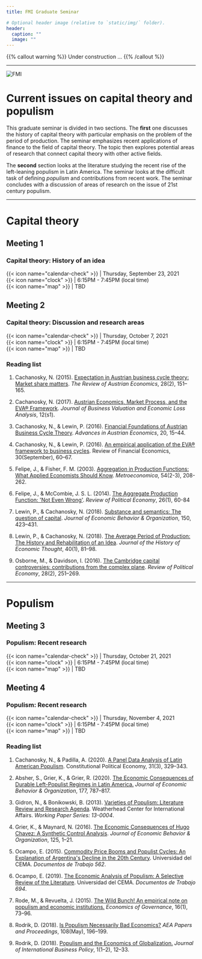 ```yaml
---
title: FMI Graduate Seminar

# Optional header image (relative to `static/img/` folder).
header:
  caption: ""
  image: ""
---
```


{{% callout warning %}}
Under construction ...
{{% /callout %}}

---

![FMI](https://www.depts.ttu.edu/freemarketinstitute/about/fmi-ttu_logo.jpg)

# Current issues on capital theory and populism

This graduate seminar is divided in two sections. The **first** one discusses the history of capital theory with particular emphasis on the problem of the period of production. The seminar emphasizes recent applications of finance to the field of capital theory. The topic then explores potential areas of research that connect capital theory with other active fields.

The **second** section looks at the literature studying the recent rise of the left-leaning populism in Latin America. The seminar looks at the difficult task of defining *populism* and contributions from recent work. The seminar concludes with a discussion of areas of research on the issue of 21st century populism.

---

# Capital theory

## Meeting 1

### Capital theory: History of an idea

{{< icon name="calendar-check" >}} | Thursday, September 23, 2021  
{{< icon name="clock"          >}} | 6:15PM - 7:45PM (local time)  
{{< icon name="map"            >}} | TBD

## Meeting 2

### Capital theory: Discussion and research areas

{{< icon name="calendar-check" >}} | Thursday, October 7, 2021  
{{< icon name="clock"          >}} | 6:15PM - 7:45PM (local time)  
{{< icon name="map"            >}} | TBD

### Reading list

1. Cachanosky, N. (2015). [Expectation in Austrian business cycle theory: Market share matters](Cachanosky,%20N.%20-%202015%20-%20Expectations%20in%20Austrian%20Business%20Cycle%20Theory%20(Market%20Share%20Matters)%20[Author]%20(.).pdf). *The Review of Austrian Economics*, 28(2), 151–165.

2. Cachanosky, N. (2017). [Austrian Economics, Market Process, and the EVA® Framework](Cachanosky,%20N.%20-%202017%20-%20Austrian%20Economics,%20Market%20Process,%20and%20the%20EVA%20Framework.pdf). *Journal of Business Valuation and Economic Loss Analysis*, 12(s1).
   
3. Cachanosky, N., & Lewin, P. (2016). [Financial Foundations of Austrian Business Cycle Theory](Cachanosky,%20N.%20-%202016%20-%20Financial%20Foundations%20of%20Austrian%20Business%20Cycle%20Theory.pdf). *Advances in Austrian Economics*, 20, 15–44.

4. Cachanosky, N., & Lewin, P. (2016). [An empirical application of the EVA® framework to business cycles](Cachanosky,%20N.%20-%202016%20-%20An%20Empirical%20Application%20of%20the%20EVA(R)%20Framework%20to%20Business%20Cycles.pdf). Review of Financial Economics, 30(September), 60–67.

5. Felipe, J., & Fisher, F. M. (2003). [Aggregation in Production Functions: What Applied Economists Should Know](Felipe,%20Jesus%20-%202003%20-%20Aggregation%20in%20Production%20Functions%20(What%20Applied%20Economist%20Should%20Know)%20(.).pdf). *Metroeconomica*, 54(2-3), 208-262.

6. Felipe, J., & McCombie, J. S. L. (2014). [The Aggregate Production Function: 'Not Even Wrong'](Felipe,%20Jesus%20-%202014%20-%20The%20Aggregate%20Production%20Function%20(Not%20Even%20Wrong)%20(.).pdf). *Review of Political Economy*, 26(1), 60-84

7. Lewin, P., & Cachanosky, N. (2018). [Substance and semantics: The question of capital](Cachanosky,%20N.%20-%202018%20-%20Substance%20and%20Semantics%20(The%20Question%20of%20Capital).pdf). *Journal of Economic Behavior & Organization*, 150, 423–431.

8. Lewin, P., & Cachanosky, N. (2018). [The Average Period of Production: The History and Rehabilitation of an Idea](Cachanosky,%20N.%20-%202018%20-%20The%20Average%20Period%20of%20Production%20(The%20History%20and%20Rehabilitation%20of%20an%20Idea).pdf). *Journal of the History of Economic Thought*, 40(1), 81–98.

9. Osborne, M., & Davidson, I. (2016). [The Cambridge capital controversies: contributions from the complex plane](Osborne,%20Michael.%20-%202016%20-%20The%20Cambridge%20Capital%20Controversies.pdf). *Review of Political Economy*, 28(2), 251–269.

---

# Populism

## Meeting 3

### Populism: Recent research

{{< icon name="calendar-check" >}} | Thursday, October 21, 2021  
{{< icon name="clock"          >}} | 6:15PM - 7:45PM (local time)  
{{< icon name="map"            >}} | TBD

## Meeting 4

### Populism: Recent research

{{< icon name="calendar-check" >}} | Thursday, November 4, 2021  
{{< icon name="clock"          >}} | 6:15PM - 7:45PM (local time)  
{{< icon name="map"            >}} | TBD

### Reading list

1. Cachanosky, N., & Padilla, A. (2020). [A Panel Data Analysis of Latin American Populism](Cachanosky,%20N.%20-%202020%20-%20A%20Panel%20Data%20Analysis%20of%20Latin%20American%20Populism.pdf). Constitutional Political Economy, 31(3), 329–343.

2. Absher, S., Grier, K., & Grier, R. (2020). [The Economic Consequences of Durable Left-Populist Regimes in Latin America.](Grier,%20Kevin%20-%202020%20-%20The%20Economic%20Consequences%20of%20Durable%20Left-Populist%20Regimes%20in%20Latin%20America.pdf) *Journal of Economic Behavior & Organization*, 177, 787–817.

3. Gidron, N., & Bonikowski, B. (2013). [Varieties of Populism: Literature Review and Research Agenda](Gidron,%20Noam%20-%202013%20-%20Varieties%20of%20Populism%20(Lit%20Review%20and%20Research%20Agenda)%20(.).pdf). Weatherhead Center for International Affairs. *Working Paper Series: 13-0004*.

4. Grier, K., & Maynard, N. (2016). [The Economic Consequences of Hugo Chavez: A Synthetic Control Analysis](Grier,%20Kevin%20-%202016%20-%20The%20Economic%20Consequences%20of%20Hugo%20Chavez%20(A%20Synthetic%20Control%20Analysis)%20(.).pdf). *Journal of Economic Behavior & Organization*, 125, 1–21.

5. Ocampo, E. (2015). [Commodity Price Booms and Populist Cycles: An Explanation of Argentina's Decline in the 20th Century](Ocampo,%20Emilio%20-%202015%20-%20Commodity%20Price%20Booms%20and%20Populist%20Cycles%20(An%20Explanation%20of%20Argentina's%20Decline%20in%20the%2020th%20Century).pdf). Universidad del CEMA. *Documentos de Trabajo 562*.

6. Ocampo, E. (2019). [The Economic Analysis of Populism: A Selective Review of the Literature](Ocampo,%20Emilio%20-%202019%20-%20The%20Economic%20Analysis%20of%20Populism%20(A%20Selective%20Review%20of%20the%20Literature).pdf). Universidad del CEMA. *Documentos de Trabajo 694*.

7. Rode, M., & Revuelta, J. (2015). [The Wild Bunch! An empirical note on populism and economic institutions.](Rode,%20Martin%20-%202015%20-%20The%20Wild%20Bunch%20(An%20Empirical%20Note%20on%20Populism%20and%20Economic%20Institutions).pdf) *Economics of Governance*, 16(1), 73–96.

8. Rodrik, D. (2018). [Is Populism Necessarily Bad Economics?](Rodrick,%20Dani%20-%202018%20-%20Is%20Populism%20Necessary%20Bad%20Economics%20(.).pdf) *AEA Papers and Proceedings*, 108(May), 196–199.

9. Rodrik, D. (2018). [Populism and the Economics of Globalization.](Rodrick,%20Dani%20-%202018%20-%20Populism%20and%20the%20Economics%20of%20Globalization%20(.).pdf) *Journal of International Business Policy*, 1(1–2), 12–33.